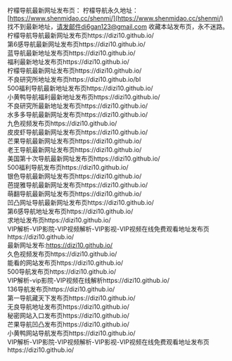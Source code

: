 柠檬导航最新网址发布页：
柠檬导航永久地址：[https://www.shenmidao.cc/shenmi/](https://www.shenmidao.cc/shenmi/)
找不到最新地址，请发邮件di6gan123@gmail.com
收藏本站发布页，永不迷路。
柠檬导航导航最新网址发布页https://dizi10.github.io/</br>
第6感导航最新网址发布页https://dizi10.github.io/</br>
蓝导航最新地址发布页https://dizi10.github.io/</br>
福利最新地址发布页https://dizi10.github.io/</br>
柠檬导航最新网址发布页https://dizi10.github.io/</br>
不良研究所地址发布页https://dizi10.github.io/bl</br>
500福利导航最新地址发布页https://dizi10.github.io/</br>
小黄鸭导航福利最新地址发布页https://dizi10.github.io/</br>
不良研究所最新地址发布页https://dizi10.github.io/</br>
水多多导航最新网址发布页https://dizi10.github.io/</br>
九色视频发布页https://dizi10.github.io/</br>
皮皮虾导航最新网址发布页https://dizi10.github.io/</br>
芒果导航最新网址发布页https://dizi10.github.io/</br>
老王导航最新网址发布页https://dizi10.github.io/</br>
美国第十次导航最新网址发布页https://dizi10.github.io/</br>
500福利导航发布页https://dizi10.github.io/</br>
银色导航最新网址发布页https://dizi10.github.io/</br>
芭提雅导航最新网址发布页https://dizi10.github.io/</br>
萌翻导航最新网址发布页https://dizi10.github.io/</br>
凹凸网址导航最新网址发布页https://dizi10.github.io/</br>
第6感导航地址发布页https://dizi10.github.io/</br>
求地址发布页https://dizi10.github.io/</br>
VIP解析-VIP影院-VIP视频解析-VIP影视-VIP视频在线免费观看地址发布页https://dizi10.github.io/</br>
最新网址发布:https://dizi10.github.io/</br>
久色视频发布页https://dizi10.github.io/</br>
能看的网站发布页https://dizi10.github.io/</br>
500导航发布页https://dizi10.github.io/</br>
VIP解析-vip影院-VIP视频在线解析https://dizi10.github.io/</br>
136导航发布页https://dizi10.github.io/</br>
第一导航藏天下发布页https://dizi10.github.io/</br>
无良导航地址发布页https://dizi10.github.io/</br>
秘密网站入口发布页https://dizi10.github.io/</br>
芒果导航凹凸发布页https://dizi10.github.io/</br>
小黄鸭网站导航发布页https://dizi10.github.io/</br>
VIP解析-VIP影院-VIP视频解析-VIP影视-VIP视频在线免费观看地址发布页https://dizi10.github.io/</br>
